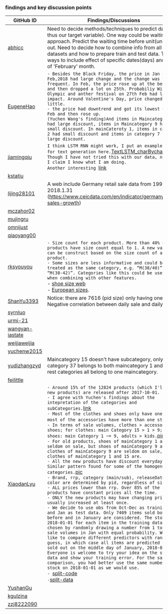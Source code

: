 ### findings and key discussion points 

| GitHub ID | Findings/Discussions |
|---|--------------------|
| [abhicc](https://github.com/abhicc) | Need to decide methods/techniques to predict date(and thus our target variable). One way could be waiting time approach. Predict the waiting time before unit(units) sell out. Need to decide how to combine info from all datasets and how to prepare train and test data. Think of ways to include effect of specific dates(days) and effect of 'February' month.  |
| [EugeneHao](https://github.com/EugeneHao) |`- Besides the Black Friday, the price in Jan and Feb,2018 had large change and the change was very frequent. In Feb, the price rose up at the beginning and then dropped a lot on 25th. Probabiliy Winter Olympic and anther festival on 27th Feb had large impact. Around Valentine's Day, price changed little. ` <br/>`- the price had downtrend and got its lowest on 25th Feb and then rose up. `<br/>`(Yuchen Wang's finding)And items in Maincategory 15 had large discount, items in Maincategory 9 had small discount. In mainCateroty 1, items in category 2 had small discount and items in category 7 had large discount.`  |
| [jiamingqiu](https://github.com/jiamingqiu) |`I think LSTM RNN might work, I put an example code for text generation here.`[TextLSTM_charBychar.R](https://github.com/ISU-DMC/dmc2018/blob/master/users/jiamingqiu/TextLSTM_charBychar.R) `Though I have not tried this with our data, nor can I claim I know what I am doing.` <br/> `Another interesting `[link](https://machinelearningmastery.com/time-series-forecasting-long-short-term-memory-network-python/)|
| [kstatju](https://github.com/kstatju) | |
| [lijing28101](https://github.com/lijing28101) |A web include Germany retail sale data from 1995-2018.1.31 (https://www.ceicdata.com/en/indicator/germany/retail-sales-growth) |
| [mczahor02](https://github.com/mczahor02) | |
| [mujingru](https://github.com/mujingru) | |
| [omnijust](https://github.com/omnijust) | |
| [qiaoyang00](https://github.com/qiaoyang00) | |
| [rksyouyou](https://github.com/rksyouyou) | `- Size count for each product. More than 40% of products have size count equal to 1. A new variable can be construct based on the size count of a product.`<br/> `- Some sizes are less informative and could be treated as the same category, e.g. “M(38/40)” and “M(38-42)”. Categories like this could be useful when combining with other features.` <br/> - [shoe size web](https://www.healthyfeetstore.com/shoe-length-sizing-charts.html)<br/> - [European sizes](https://www.blitzresults.com/en/european-sizes/). |
| [ShanYu3393](https://github.com/ShanYu3393) | Notice: there are 7616 (pid size) only having one stock. Negative correlation between daily sale and daily price. |
| [syrnluo](https://github.com/syrnluo) | |
| [urmi-21](https://github.com/urmi-21) | |
| [wangyan-iastate](https://github.com/wangyan-iastate) | |
| [weijiaweijia](https://github.com/weijiaweijia) | |
| [yuchenw2015](https://github.com/yuchenw2015) | |
| [yudizhangzyd](https://github.com/yudizhangzyd) | Maincategory 15 doesn't have subcategory, only category 37 belongs to both maincategory 1 and 9, the rest categories all belong to one maincategory. |
| [feilittle](https://github.com/feilittle) | |
| [XiaodanLyu](https://github.com/XiaodanLyu) |`- Around 15% of the 12824 products (which I'll call new products) are released after 2017-10-01.`<br/>`- I agree with Yuchen's findings about the intepretation of the categories and subCategories.`[link](https://github.com/ISU-DMC/dmc2018/blob/master/users/yuchenw2015/Sub%20Category.pdf)<br/>`- Most of the clothes and shoes only have one stock; most of the accessories have more than one stock.`[pic](https://github.com/ISU-DMC/dmc2018/blob/master/users/XiaodanLyu/README.md#stock-on-feb-1st)<br/>`- In terms of sale volumes, clothes > accessories > shoes; for clothes: main Category 15 > 1 > 9; for shoes: main Category 1 ~= 9, adults > kids.`[pic](https://github.com/ISU-DMC/dmc2018/blob/master/users/XiaodanLyu/README.md#sale-volumes)<br/>`- For old products, shoes of mainCategory 1 are seldom on sale, but shoes of mainCategory 9 are; clothes of mainCategory 9 are seldom on sale, but clothes of mainCategory 1 and 15 are.`<br/>`- All the new products have discount everyday. Similar pattern found for some of the homogeneous categories.`[pic](https://github.com/ISU-DMC/dmc2018/blob/master/users/XiaodanLyu/README.md#discount)<br/>`- Brand, rrp, category (main/sub), releaseDate, even color are determined by pid, regardless of sizes.`<br/>`- ALL prices lower than rrp. Over 85% of the products have constant prices all the time.`<br/>`- ONLY the new products may have changing prices, usually increased at least once.`<br/>`- We decide to use obs from Oct-Dec as training data and Jan as test data. Only 7409 items sold both before and in January are considered. The stock on 2018-01-01 for each item in the training dataset is chosen by randomly drawing a number from 1 to the sale volumes in Jan with equal probability. We would like to compare different predictors with random guess, in which case all items are predicted to be sold out on the middle day of January, 2018-01-16. Everyone is welcome to try your idea on the split data and show your training error. For the sake of comparison, you had better use the same number of stock on 2018-01-01 as we would use.`<br/>`- `[split-code](https://github.com/ISU-DMC/dmc2018/blob/master/users/XiaodanLyu/data_split.md)<br/>` - `[split-data](https://github.com/ISU-DMC/dmc2018/tree/master/users/XiaodanLyu/data_clean)|
| [YushanGu](https://github.com/YushanGu) | |
| [kgulzina](https://github.com/kgulzina) | |
| [zzj8222090](https://github.com/zzj8222090) | |
